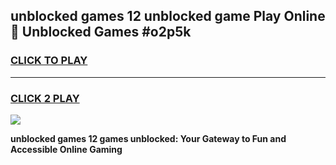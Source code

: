 
## unblocked games 12 unblocked game Play Online 👋 Unblocked Games #o2p5k
<h3>
<a href="https://premium.freeplayer.one?title=unblocked_games_12&ref=21F">CLICK TO PLAY</a></h3>
<hr>

<h3>
<a href="https://premium.freeplayer.one?title=unblocked_games_12&ref=21F">CLICK 2 PLAY</a>
  
</h3>

<a href="https://premium.freeplayer.one?title=unblocked_games_12&ref=21F/"><img src="https://clearcache.store/games.png"></a>


**unblocked games 12 games unblocked: Your Gateway to Fun and Accessible Online Gaming**
